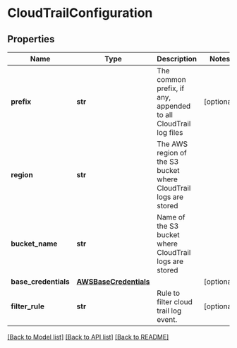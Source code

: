 # CloudTrailConfiguration

## Properties
Name | Type | Description | Notes
------------ | ------------- | ------------- | -------------
**prefix** | **str** | The common prefix, if any, appended to all CloudTrail log files | [optional] 
**region** | **str** | The AWS region of the S3 bucket where CloudTrail logs are stored | 
**bucket_name** | **str** | Name of the S3 bucket where CloudTrail logs are stored | 
**base_credentials** | [**AWSBaseCredentials**](AWSBaseCredentials.md) |  | [optional] 
**filter_rule** | **str** | Rule to filter cloud trail log event. | [optional] 

[[Back to Model list]](../README.md#documentation-for-models) [[Back to API list]](../README.md#documentation-for-api-endpoints) [[Back to README]](../README.md)


